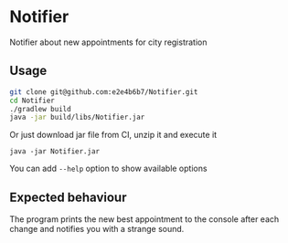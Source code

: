 # Notifier

Notifier about new appointments for city registration

## Usage

```bash
git clone git@github.com:e2e4b6b7/Notifier.git
cd Notifier
./gradlew build
java -jar build/libs/Notifier.jar
```

Or just download jar file from CI, unzip it and execute it
```
java -jar Notifier.jar
```

You can add `--help` option to show available options

## Expected behaviour

The program prints the new best appointment to the console after each change and notifies you with a strange sound.
